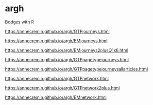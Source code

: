# argh
Bodges with R

<p><a href="https://annecremin.github.io/argh/GTPjourneys.html">https://annecremin.github.io/argh/GTPjourneys.html</a></p>
<p><a href="https://annecremin.github.io/argh/EMjourneys.html">https://annecremin.github.io/argh/EMjourneys.html</a></p>
<p><a href="https://annecremin.github.io/argh/EMjourneys2plusQ1x6.html">https://annecremin.github.io/argh/EMjourneys2plusQ1x6.html</a></p>
<p><a href="https://annecremin.github.io/argh/GTPpagetypejourneys.html">https://annecremin.github.io/argh/GTPpagetypejourneys.html</a></p>
<p><a href="https://annecremin.github.io/argh/GTPpagetypejourneysallarticles.html">https://annecremin.github.io/argh/GTPpagetypejourneysallarticles.html</a></p>
<p><a href="https://annecremin.github.io/argh/GTPnetwork.html">https://annecremin.github.io/argh/GTPnetwork.html</a></p>
<p><a href="https://annecremin.github.io/argh/GTPnetwork2plus.html">https://annecremin.github.io/argh/GTPnetwork2plus.html</a></p>
<p><a href="https://annecremin.github.io/argh/EMnetwork.html">https://annecremin.github.io/argh/EMnetwork.html</a></p>

